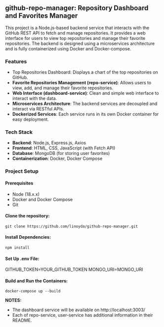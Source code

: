 ## github-repo-manager: Repository Dashboard and Favorites Manager
This project is a Node.js-based backend service that interacts with the GitHub REST API to fetch and manage repositories. It provides a web interface for users to view top repositories and manage their favorite repositories. The backend is designed using a microservices architecture and is fully containerized using Docker and Docker-compose.

### Features
 - Top Repositories Dashboard: Displays a chart of the top repositories on GitHub.
 - **Favorite Repositories Management (repo-service)**: Allows users to view, add, and manage their favorite repositories.
 - **Web Interface (dashboard-service)**: Clean and simple web interface to interact with the data.
 - **Microservices Architecture**: The backend services are decoupled and interact via RESTful APIs.
 - **Dockerized Services**: Each service runs in its own Docker container for easy deployment.

### Tech Stack
 - **Backend**: Node.js, Express.js, Axios
 - **Frontend**: HTML, CSS, JavaScript (with Fetch API)
 - **Database**: MongoDB (for storing user favorites)
 - **Containerization**: Docker, Docker Compose


### Project Setup
#### Prerequisites
 - Node (18.x.x)
 - Docker and Docker Compose
 - Git

#### Clone the repository:
`git clone https://github.com/linoyda/github-repo-manager.git`

#### Install Dependencies:
`npm install`

#### Set Up .env File:
GITHUB_TOKEN=YOUR_GITHUB_TOKEN
MONGO_URI=MONGO_URI

#### Build and Run the Containers:
`docker-compose up --build`

**NOTES:**
 - The dashboard service will be available on http://localhost:3003/
 - Each of repo-service, user-service has additional information in their README.


